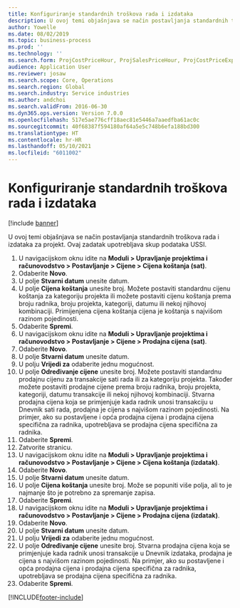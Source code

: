 ```yaml
---
title: Konfiguriranje standardnih troškova rada i izdataka
description: U ovoj temi objašnjava se način postavljanja standardnih troškova rada i izdataka za projekt.
author: Yowelle
ms.date: 08/02/2019
ms.topic: business-process
ms.prod: ''
ms.technology: ''
ms.search.form: ProjCostPriceHour, ProjSalesPriceHour, ProjCostPriceExpense, ProjSalesPriceCost
audience: Application User
ms.reviewer: josaw
ms.search.scope: Core, Operations
ms.search.region: Global
ms.search.industry: Service industries
ms.author: andchoi
ms.search.validFrom: 2016-06-30
ms.dyn365.ops.version: Version 7.0.0
ms.openlocfilehash: 517e5ae776cff18aec81e5446a7aaedfba61ac0c
ms.sourcegitcommit: 40f68387f594180af64a5e5c748b6efa188bd300
ms.translationtype: HT
ms.contentlocale: hr-HR
ms.lasthandoff: 05/10/2021
ms.locfileid: "6011002"
---
```

# <a name="configure-standard-costs-for-labor-and-expenses"></a>Konfiguriranje standardnih troškova rada i izdataka

[!include [banner](../../includes/banner.md)]

U ovoj temi objašnjava se način postavljanja standardnih troškova rada i izdataka za projekt. Ovaj zadatak upotrebljava skup podataka USSI.

1. U navigacijskom oknu idite na **Moduli > Upravljanje projektima i računovodstvo > Postavljanje > Cijene > Cijena koštanja (sat)**.
2. Odaberite **Novo**.
3. U polje **Stvarni datum** unesite datum.
4. U polje **Cijena koštanja** unesite broj. Možete postaviti standardnu cijenu koštanja za kategoriju projekta ili možete postaviti cijenu koštanja prema broju radnika, broju projekta, kategoriji, datumu ili nekoj njihovoj kombinaciji. Primijenjena cijena koštanja cijena je koštanja s najvišom razinom pojedinosti.  
5. Odaberite **Spremi**.
6. U navigacijskom oknu idite na **Moduli > Upravljanje projektima i računovodstvo > Postavljanje > Cijene > Prodajna cijena (sat)**.
7. Odaberite **Novo**.
8. U polje **Stvarni datum** unesite datum.
9. U polju **Vrijedi za** odaberite jednu mogućnost.
10. U polje **Određivanje cijene** unesite broj. Možete postaviti standardnu prodajnu cijenu za transakcije sati rada ili za kategoriju projekta. Također možete postaviti prodajne cijene prema broju radnika, broju projekta, kategoriji, datumu transakcije ili nekoj njihovoj kombinaciji. Stvarna prodajna cijena koja se primjenjuje kada radnik unosi transakciju u Dnevnik sati rada, prodajna je cijena s najvišom razinom pojedinosti. Na primjer, ako su postavljene i opća prodajna cijena i prodajna cijena specifična za radnika, upotrebljava se prodajna cijena specifična za radnika.  
11. Odaberite **Spremi**.
12. Zatvorite stranicu.
13. U navigacijskom oknu idite na **Moduli > Upravljanje projektima i računovodstvo > Postavljanje > Cijene > Cijena koštanja (izdatak)**.
14. Odaberite **Novo**.
15. U polje **Stvarni datum** unesite datum.
16. U polje **Cijena koštanja** unesite broj. Može se popuniti više polja, ali to je najmanje što je potrebno za spremanje zapisa.  
17. Odaberite **Spremi**.
18. U navigacijskom oknu idite na **Moduli > Upravljanje projektima i računovodstvo > Postavljanje > Cijene > Prodajna cijena (izdatak)**.
19. Odaberite **Novo**.
20. U polje **Stvarni datum** unesite datum.
21. U polju **Vrijedi za** odaberite jednu mogućnost.
22. U polje **Određivanje cijene** unesite broj. Stvarna prodajna cijena koja se primjenjuje kada radnik unosi transakcije u Dnevnik izdataka, prodajna je cijena s najvišom razinom pojedinosti. Na primjer, ako su postavljene i opća prodajna cijena i prodajna cijena specifična za radnika, upotrebljava se prodajna cijena specifična za radnika.  
23. Odaberite **Spremi**.



[!INCLUDE[footer-include](../../includes/footer-banner.md)]